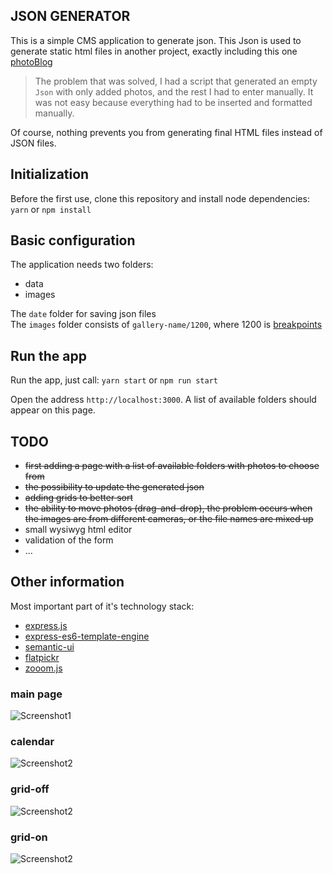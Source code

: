 ## JSON GENERATOR

This is a simple CMS application to generate json. This Json is used to generate static html files in another project, exactly including this one [photoBlog](https://github.com/tomik23/photoBlog)

> The problem that was solved, I had a script that generated an empty `Json` with only added photos, and the rest I had to enter manually. It was not easy because everything had to be inserted and formatted manually.

Of course, nothing prevents you from generating final HTML files instead of JSON files.

## Initialization

Before the first use, clone this repository and install node dependencies: `yarn` or `npm install`

## Basic configuration

The application needs two folders:
* data
* images

The `date` folder for saving json files  
The `images` folder consists of `gallery-name/1200`, where 1200 is [breakpoints](https://github.com/tomik23/photoBlog/tree/master/sources/images/jeden-dzien-w-berlinie)

## Run the app

Run the app, just call: `yarn start` or `npm run start`

Open the address `http://localhost:3000`. A list of available folders should appear on this page.

## TODO

* ~~first adding a page with a list of available folders with photos to choose from~~
* ~~the possibility to update the generated json~~
* ~~adding grids to better sort~~
* ~~the ability to move photos (drag-and-drop), the problem occurs when the images are from different cameras, or the file names are mixed up~~
* small wysiwyg html editor
* validation of the form
* ...

## Other information

Most important part of it's technology stack:

* [express.js](https://expressjs.com/)
* [express-es6-template-engine](https://www.npmjs.com/package/express-es6-template-engine)
* [semantic-ui](https://semantic-ui.com/)
* [flatpickr](https://github.com/flatpickr/flatpickr)
* [zooom.js](https://github.com/tomik23/zooom.js)

### main page
![Screenshot1](https://github.com/tomik23/json-generator/blob/master/screenshot/page.png)

### calendar
![Screenshot2](https://github.com/tomik23/json-generator/blob/master/screenshot/calendar.png)

### grid-off
![Screenshot2](https://github.com/tomik23/json-generator/blob/master/screenshot/grid-off.png)

### grid-on 
![Screenshot2](https://github.com/tomik23/json-generator/blob/master/screenshot/grid-on.png)